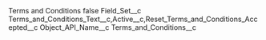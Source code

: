 <?xml version="1.0" encoding="UTF-8"?>
<CustomMetadata xmlns="http://soap.sforce.com/2006/04/metadata" xmlns:xsi="http://www.w3.org/2001/XMLSchema-instance" xmlns:xsd="http://www.w3.org/2001/XMLSchema">
    <label>Terms and Conditions</label>
    <protected>false</protected>
    <values>
        <field>Field_Set__c</field>
        <value xsi:type="xsd:string">Terms_and_Conditions_Text__c,Active__c,Reset_Terms_and_Conditions_Accepted__c</value>
    </values>
    <values>
        <field>Object_API_Name__c</field>
        <value xsi:type="xsd:string">Terms_and_Conditions__c</value>
    </values>
</CustomMetadata>
